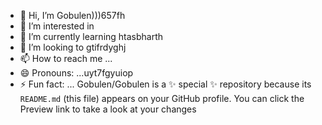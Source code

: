 - 👋 Hi, I’m Gobulen)))657fh
- 👀 I’m interested in 
- 🌱 I’m currently learning htasbharth
- 💞️ I’m looking to gtifrdyghj
- 📫 How to reach me ...
- 😄 Pronouns: ...uyt7fgyuiop
- ⚡ Fun fact: ...
Gobulen/Gobulen is a ✨ special ✨ repository because its `README.md` (this file) appears on your GitHub profile.
You can click the Preview link to take a look at your changes
